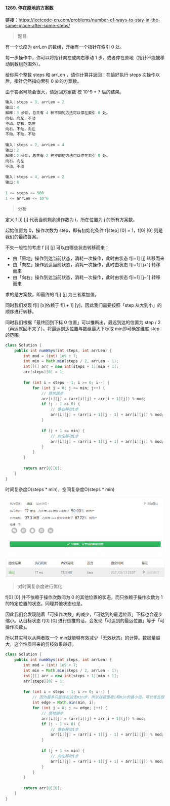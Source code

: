 #### 1269. 停在原地的方案数

链接：https://leetcode-cn.com/problems/number-of-ways-to-stay-in-the-same-place-after-some-steps/

> 题目

有一个长度为 arrLen 的数组，开始有一个指针在索引 0 处。

每一步操作中，你可以将指针向左或向右移动 1 步，或者停在原地（指针不能被移动到数组范围外）。

给你两个整数 steps 和 arrLen ，请你计算并返回：在恰好执行 steps 次操作以后，指针仍然指向索引 0 处的方案数。

由于答案可能会很大，请返回方案数 模 10^9 + 7 后的结果。

```java
输入：steps = 3, arrLen = 2
输出：4
解释：3 步后，总共有 4 种不同的方法可以停在索引 0 处。
向右，向左，不动
不动，向右，向左
向右，不动，向左
不动，不动，不动

输入：steps = 2, arrLen = 4
输出：2
解释：2 步后，总共有 2 种不同的方法可以停在索引 0 处。
向右，向左
不动，不动
    
输入：steps = 4, arrLen = 2
输出：8
    
1 <= steps <= 500
1 <= arrLen <= 10^6
```

> 分析

定义 f [i] [j] 代表当前剩余操作数为 i，所在位置为 j 的所有方案数。

起始位置为 0，操作次数为 step，即有初始化条件 f[step] [0] = 1，f[0] [0] 则是我们的最终答案。

不失一般性的考虑 f [i] [j] 可以由哪些状态转移而来：

- 由「原地」操作到达当前状态，消耗一次操作，此时由状态 f[i+1] [j] 转移而来
- 由「向左」操作到达当前状态，消耗一次操作，此时由状态 f[i+1] [j+1] 转移而来
- 由「向右」操作到达当前状态，消耗一次操作，此时由状态 f[i+1] [j−1] 转移而来

求的是方案数，即最终的 f[i] [j] 为三者累加值。

同时我们发现 f[i] [x]依赖于 f[i + 1] [y]，因此我们需要按照「step 从大到小」的顺序进行转移。

同时我们根据「最终回到下标 0 位置」可以推断出，最远到达的位置为 step / 2（再远就回不来了）。将最远到达位置与数组最大下标取 min即可确定维度 step 的范围。

```java
class Solution {
    public int numWays(int steps, int arrLen) {
        int mod = (int) 1e9 + 7;
        int min = Math.min(steps / 2, arrLen - 1);
        int[][] arr = new int[steps + 1][min + 1];
        arr[steps][0] = 1;

        for (int i = steps - 1; i >= 0; i--) {
            for (int j = 0; j <= min; j++) {
                // 原地踏步
                arr[i][j] = (arr[i][j] + arr[i + 1][j]) % mod;
                if (j - 1 >= 0) {
                    // 像右移动1步
                    arr[i][j] = (arr[i + 1][j - 1] + arr[i][j]) % mod;
                }

                if (j + 1 <= min) {
                    // 向左移动1步
                    arr[i][j] = (arr[i + 1][j + 1] + arr[i][j]) % mod;
                }
            }
        }

        return arr[0][0];
    }
}
```

时间复杂度O(steps * min)，空间复杂度O(steps * min)

![image-20210513235748199](1269.停在原地的方案数.assets/image-20210513235748199.png)

> 对时间复杂度进行优化

f[0] [0] 并不依赖于操作次数同为 0 的其他位置的状态，而只依赖于操作次数为 1 的特定位置的状态。同理其他状态也是。

因此我们会发现随着「可操作次数」的减少，「可达到的最远位置」下标也会逐步缩小。从目标状态 f[0] [0] 进行倒推的话，会发现「可达到的最远位置」等于「可操作次数」。

所以其实可以从两者取一个 min就能够有效减少「无效状态」的计算。数据量越大，这个性质带来的剪枝效果越好。

```java
class Solution {
    public int numWays(int steps, int arrLen) {
        int mod = (int) 1e9 + 7;
        int min = Math.min(steps / 2, arrLen - 1);
        int[][] arr = new int[steps + 1][min + 1];
        arr[steps][0] = 1;

        for (int i = steps - 1; i >= 0; i--) {
            // 因为最多只能往右边走min步，所以在这里取i和min的最小值，可以省去很多计算
            int edge = Math.min(min, i);
            for (int j = 0; j <= edge; j++) {
                // 原地踏步
                arr[i][j] = (arr[i][j] + arr[i + 1][j]) % mod;
                if (j - 1 >= 0) {
                    // 像右移动1步
                    arr[i][j] = (arr[i + 1][j - 1] + arr[i][j]) % mod;
                }

                if (j + 1 <= min) {
                    // 向左移动1步
                    arr[i][j] = (arr[i + 1][j + 1] + arr[i][j]) % mod;
                }
            }
        }

        return arr[0][0];
    }
}
```

